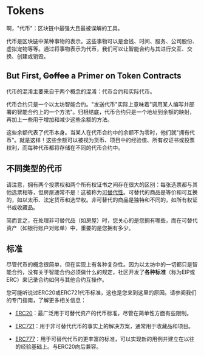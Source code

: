 # Tokens
啊，"代币"：区块链中最强大且最被误解的工具。

代币是区块链中某种事物的表示。这些事物可以是金钱、时间、服务、公司股份、虚拟宠物等等。通过将事物表示为代币，我们可以让智能合约与其进行交互、交换、创建或销毁。

## But First, ~~Coffee~~ a Primer on Token Contracts
代币的混淆主要来自于两个概念的混淆：代币合约和实际代币。

代币合约只是一个以太坊智能合约。"发送代币"实际上意味着"调用某人编写并部署的智能合约上的一个方法"。归根结底，代币合约只是一个地址到余额的映射，再加上一些用于增加和减少这些余额的方法。

这些余额代表了代币本身。当某人在代币合约中的余额不为零时，他们就"拥有代币"。就是这样！这些余额可以被视为货币、项目中的经验值、所有权证书或投票权利，而每种代币都将存储在不同的代币合约中。

## 不同类型的代币
请注意，拥有两个投票权和两个所有权证书之间存在很大的区别：每张选票都与其他选票相等，但房屋通常不是！这被称为[可替代性](https://en.wikipedia.org/wiki/Fungibility)。可替代的商品是等价和可互换的，如以太币、法定货币和选举权。非可替代的商品是独特和不同的，如所有权证书或收藏品。

简而言之，在处理非可替代品（如房屋）时，您关心的是您拥有哪些，而在可替代资产（如银行账户对账单）中，重要的是您拥有多少。

## 标准
尽管代币的概念很简单，但在实现上有各种复杂性。因为以太坊中的一切都只是智能合约，没有关于智能合约必须做什么的规定，社区开发了**各种标准**（称为EIP或ERC）来记录合约如何与其他合约互操作。

您可能听说过ERC20或ERC721代币标准，这也是您来到这里的原因。请参阅我们的专门指南，了解更多相关信息：

* [ERC20](./ERC20/ERC20.md)：最广泛用于可替代资产的代币标准，尽管在简单性方面有些限制。

* [ERC721](./ERC721.md)：用于非可替代代币的事实上的解决方案，通常用于收藏品和项目。

* [ERC777](./ERC777.md)：用于可替代代币的更丰富的标准，可以实现新的用例并建立在以往的经验基础上。与ERC20向后兼容。